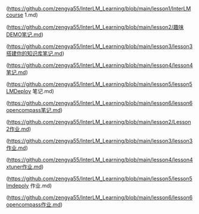 (https://github.com/zengya55/InterLM_Learning/blob/main/lesson1/InterLMcourse 1.md) 

 (https://github.com/zengya55/InterLM_Learning/blob/main/lesson2/趣味DEMO笔记.md) 

 (https://github.com/zengya55/InterLM_Learning/blob/main/lesson3/lesson3搭建你的知识库笔记.md) 

(https://github.com/zengya55/InterLM_Learning/blob/main/lesson4/lesson4笔记.md) 

(https://github.com/zengya55/InterLM_Learning/blob/main/lesson5/lesson5LMDeploy 笔记.md) 

(https://github.com/zengya55/InterLM_Learning/blob/main/lesson6/lesson6opencompass笔记.md) 

(https://github.com/zengya55/InterLM_Learning/blob/main/lesson2/Lesson2作业.md) 

(https://github.com/zengya55/InterLM_Learning/blob/main/lesson3/lesson3作业.md) 

(https://github.com/zengya55/InterLM_Learning/blob/main/lesson4/lesson4xtuner作业.md) 

(https://github.com/zengya55/InterLM_Learning/blob/main/lesson5/lesson5lmdepoly 作业.md) 

(https://github.com/zengya55/InterLM_Learning/blob/main/lesson6/lesson6opencompass作业.md) 
